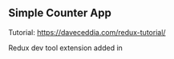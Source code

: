 ## Simple Counter App
Tutorial: https://daveceddia.com/redux-tutorial/

Redux dev tool extension added in
